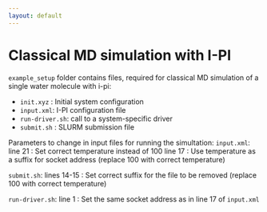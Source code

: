 ```yaml
---
layout: default
---
```


# Classical MD simulation with I-PI


`example_setup` folder contains files, required for classical MD simulation of a single water molecule with i-pi:

 - `init.xyz` : Initial system configuration
 - `input.xml`: I-PI configuration file
 - `run-driver.sh`: call to a system-specific driver
 - `submit.sh` : SLURM submission file

 

Parameters to change in input files for running the simultation:
`input.xml`:  line  21   : Set correct temperature instead of 100 
            line  17   : Use temperature as a suffix for socket address (replace 100 with correct temperature)

`submit.sh`: lines 14-15      : Set correct suffix for the file to be removed  (replace 100 with correct temperature)

`run-driver.sh`:
           line 1     : Set the same socket address as in line 17 of `input.xml`

